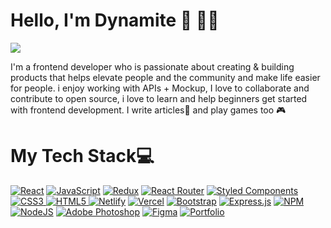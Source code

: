 <h1>Hello, I'm Dynamite 👋 🧑‍💻</h1>
<img src="https://user-images.githubusercontent.com/92023844/191395824-9b384134-c819-4bde-9a57-37ea612d6bb6.png">
<p>I'm a frontend developer who is passionate about creating & building products that helps elevate people and the community and make life easier for people. i enjoy working with APIs + Mockup, I love to collaborate and contribute to open source, i love to learn and help beginners get started with frontend development. I write articles📃 and play games too 🎮</p>

<h1>My Tech Stack💻</h1>
<p dir="auto">
  <a target="_blank" rel="noopener noreferrer nofollow" href="https://camo.githubusercontent.com/be0341460963bc4ff9b532f9c172cc1a7c68eb299f7aea5d690ed0a24047b1e2/68747470733a2f2f696d672e736869656c64732e696f2f62616467652f72656163742d2532333230323332612e7376673f7374796c653d666c6174266c6f676f3d7265616374266c6f676f436f6c6f723d253233363144414642"><img src="https://camo.githubusercontent.com/be0341460963bc4ff9b532f9c172cc1a7c68eb299f7aea5d690ed0a24047b1e2/68747470733a2f2f696d672e736869656c64732e696f2f62616467652f72656163742d2532333230323332612e7376673f7374796c653d666c6174266c6f676f3d7265616374266c6f676f436f6c6f723d253233363144414642" alt="React" data-canonical-src="https://img.shields.io/badge/react-%2320232a.svg?style=flat&amp;logo=react&amp;logoColor=%2361DAFB" style="max-width: 100%;"></a> <a target="_blank" rel="noopener noreferrer nofollow" href="#"><img src="https://camo.githubusercontent.com/cbb8e4880d4bfab6d65ca222c95492345ecc8020a9c179729f9c35ddd789a632/68747470733a2f2f696d672e736869656c64732e696f2f62616467652f6a6176617363726970742d2532333332333333302e7376673f7374796c653d666c6174266c6f676f3d6a617661736372697074266c6f676f436f6c6f723d253233463744463145" alt="JavaScript" data-canonical-src="https://img.shields.io/badge/javascript-%23323330.svg?style=flat&amp;logo=javascript&amp;logoColor=%23F7DF1E" style="max-width: 100%;"></a>  <a target="_blank" rel="noopener noreferrer nofollow" href="https://camo.githubusercontent.com/967e65f67e4a1a9185c7f6d5fdb0cf3588aed0b70538a57cd36f34a1c9ba56f2/68747470733a2f2f696d672e736869656c64732e696f2f62616467652f72656475782d2532333539336438382e7376673f7374796c653d666c6174266c6f676f3d7265647578266c6f676f436f6c6f723d7768697465"><img src="https://camo.githubusercontent.com/967e65f67e4a1a9185c7f6d5fdb0cf3588aed0b70538a57cd36f34a1c9ba56f2/68747470733a2f2f696d672e736869656c64732e696f2f62616467652f72656475782d2532333539336438382e7376673f7374796c653d666c6174266c6f676f3d7265647578266c6f676f436f6c6f723d7768697465" alt="Redux" data-canonical-src="https://img.shields.io/badge/redux-%23593d88.svg?style=flat&amp;logo=redux&amp;logoColor=white" style="max-width: 100%;"></a> <a target="_blank" rel="noopener noreferrer nofollow" href="https://camo.githubusercontent.com/ab492acda3600d641aa87a179c5cfa09875c198809045d835210a381edae87b9/68747470733a2f2f696d672e736869656c64732e696f2f62616467652f52656163745f526f757465722d4341343234353f7374796c653d666c6174266c6f676f3d72656163742d726f75746572266c6f676f436f6c6f723d7768697465"><img src="https://camo.githubusercontent.com/ab492acda3600d641aa87a179c5cfa09875c198809045d835210a381edae87b9/68747470733a2f2f696d672e736869656c64732e696f2f62616467652f52656163745f526f757465722d4341343234353f7374796c653d666c6174266c6f676f3d72656163742d726f75746572266c6f676f436f6c6f723d7768697465" alt="React Router" data-canonical-src="https://img.shields.io/badge/React_Router-CA4245?style=flat&amp;logo=react-router&amp;logoColor=white" style="max-width: 100%;"></a> <a target="_blank" rel="noopener noreferrer nofollow" href="https://camo.githubusercontent.com/ddb988fb6ac8b7d00be91da770a8ed31c390445d8b1c6b9fcc1f05c397e92d23/68747470733a2f2f696d672e736869656c64732e696f2f62616467652f7374796c65642d2d636f6d706f6e656e74732d4442373039333f7374796c653d666c6174266c6f676f3d7374796c65642d636f6d706f6e656e7473266c6f676f436f6c6f723d7768697465"><img src="https://camo.githubusercontent.com/ddb988fb6ac8b7d00be91da770a8ed31c390445d8b1c6b9fcc1f05c397e92d23/68747470733a2f2f696d672e736869656c64732e696f2f62616467652f7374796c65642d2d636f6d706f6e656e74732d4442373039333f7374796c653d666c6174266c6f676f3d7374796c65642d636f6d706f6e656e7473266c6f676f436f6c6f723d7768697465" alt="Styled Components" data-canonical-src="https://img.shields.io/badge/styled--components-DB7093?style=flat&amp;logo=styled-components&amp;logoColor=white" style="max-width: 100%;"></a> 
<a target="_blank" rel="noopener noreferrer nofollow" href="#"><img src="https://camo.githubusercontent.com/b4befe54390ddf13216a4b89766f748847cd9240ca756eab2296d3e26da8e2ef/68747470733a2f2f696d672e736869656c64732e696f2f62616467652f637373332d2532333135373242362e7376673f7374796c653d666c6174266c6f676f3d63737333266c6f676f436f6c6f723d7768697465" alt="CSS3" data-canonical-src="https://img.shields.io/badge/css3-%231572B6.svg?style=flat&amp;logo=css3&amp;logoColor=white" style="max-width: 100%;">
<a target="_blank" rel="noopener noreferrer nofollow" href=""><img src="https://camo.githubusercontent.com/683a41e83e2c9f7735dd7fae5ae39b39d2bac48f8e23e4b6f494e8297852e837/68747470733a2f2f696d672e736869656c64732e696f2f62616467652f68746d6c352d2532334533344632362e7376673f7374796c653d666c6174266c6f676f3d68746d6c35266c6f676f436f6c6f723d7768697465" alt="HTML5" data-canonical-src="https://img.shields.io/badge/html5-%23E34F26.svg?style=flat&amp;logo=html5&amp;logoColor=white" style="max-width: 100%;"> <a target="_blank" rel="noopener noreferrer nofollow" href="https://camo.githubusercontent.com/522e83c212ac52ad3b1bde65d8fd1efc14b23a0394fb5cfa27ffcbb926647eb2/68747470733a2f2f696d672e736869656c64732e696f2f62616467652f6e65746c6966792d2532333030303030302e7376673f7374796c653d666c6174266c6f676f3d6e65746c696679266c6f676f436f6c6f723d23303043374237"><img src="https://camo.githubusercontent.com/522e83c212ac52ad3b1bde65d8fd1efc14b23a0394fb5cfa27ffcbb926647eb2/68747470733a2f2f696d672e736869656c64732e696f2f62616467652f6e65746c6966792d2532333030303030302e7376673f7374796c653d666c6174266c6f676f3d6e65746c696679266c6f676f436f6c6f723d23303043374237" alt="Netlify" data-canonical-src="https://img.shields.io/badge/netlify-%23000000.svg?style=flat&amp;logo=netlify&amp;logoColor=#00C7B7" style="max-width: 100%;"></a> <a target="_blank" rel="noopener noreferrer nofollow" href="https://camo.githubusercontent.com/81e833b7c54a2e6e3230d729503aa94f92e72c196d3757a02c251d6a7ad3172e/68747470733a2f2f696d672e736869656c64732e696f2f62616467652f76657263656c2d2532333030303030302e7376673f7374796c653d666c6174266c6f676f3d76657263656c266c6f676f436f6c6f723d7768697465"><img src="https://camo.githubusercontent.com/81e833b7c54a2e6e3230d729503aa94f92e72c196d3757a02c251d6a7ad3172e/68747470733a2f2f696d672e736869656c64732e696f2f62616467652f76657263656c2d2532333030303030302e7376673f7374796c653d666c6174266c6f676f3d76657263656c266c6f676f436f6c6f723d7768697465" alt="Vercel" data-canonical-src="https://img.shields.io/badge/vercel-%23000000.svg?style=flat&amp;logo=vercel&amp;logoColor=white" style="max-width: 100%;"></a> <a target="_blank" rel="noopener noreferrer nofollow" href="https://camo.githubusercontent.com/7d8ead1f1eff1acd1bbc3dce7b75d341c04f766160205b3c55e9626127670989/68747470733a2f2f696d672e736869656c64732e696f2f62616467652f626f6f7473747261702d2532333536334437432e7376673f7374796c653d666c6174266c6f676f3d626f6f747374726170266c6f676f436f6c6f723d7768697465"><img src="https://camo.githubusercontent.com/7d8ead1f1eff1acd1bbc3dce7b75d341c04f766160205b3c55e9626127670989/68747470733a2f2f696d672e736869656c64732e696f2f62616467652f626f6f7473747261702d2532333536334437432e7376673f7374796c653d666c6174266c6f676f3d626f6f747374726170266c6f676f436f6c6f723d7768697465" alt="Bootstrap" data-canonical-src="https://img.shields.io/badge/bootstrap-%23563D7C.svg?style=flat&amp;logo=bootstrap&amp;logoColor=white" style="max-width: 100%;"></a> <a target="_blank" rel="noopener noreferrer nofollow" href="https://camo.githubusercontent.com/b3010a63aacf785d717bfcd6ca376473fc31655e4c2d0f9826504bbebb397a4d/68747470733a2f2f696d672e736869656c64732e696f2f62616467652f657870726573732e6a732d2532333430346435392e7376673f7374796c653d666c6174266c6f676f3d65787072657373266c6f676f436f6c6f723d253233363144414642"><img src="https://camo.githubusercontent.com/b3010a63aacf785d717bfcd6ca376473fc31655e4c2d0f9826504bbebb397a4d/68747470733a2f2f696d672e736869656c64732e696f2f62616467652f657870726573732e6a732d2532333430346435392e7376673f7374796c653d666c6174266c6f676f3d65787072657373266c6f676f436f6c6f723d253233363144414642" alt="Express.js" data-canonical-src="https://img.shields.io/badge/express.js-%23404d59.svg?style=flat&amp;logo=express&amp;logoColor=%2361DAFB" style="max-width: 100%;"></a> <a target="_blank" rel="noopener noreferrer nofollow" href="https://camo.githubusercontent.com/1bfe36a3561309fdb36a34183ba6e76004c0d3bfab785d8e9c42faf17d993f6c/68747470733a2f2f696d672e736869656c64732e696f2f62616467652f4e504d2d2532333030303030302e7376673f7374796c653d666c6174266c6f676f3d6e706d266c6f676f436f6c6f723d7768697465"><img src="https://camo.githubusercontent.com/1bfe36a3561309fdb36a34183ba6e76004c0d3bfab785d8e9c42faf17d993f6c/68747470733a2f2f696d672e736869656c64732e696f2f62616467652f4e504d2d2532333030303030302e7376673f7374796c653d666c6174266c6f676f3d6e706d266c6f676f436f6c6f723d7768697465" alt="NPM" data-canonical-src="https://img.shields.io/badge/NPM-%23000000.svg?style=flat&amp;logo=npm&amp;logoColor=white" style="max-width: 100%;"></a> <a target="_blank" rel="noopener noreferrer nofollow" href="https://camo.githubusercontent.com/532e7f0e2a18756d452f215749bbf270182280689b091516bdf0ff97e3d8e9c1/68747470733a2f2f696d672e736869656c64732e696f2f62616467652f6e6f64652e6a732d3644413535463f7374796c653d666c6174266c6f676f3d6e6f64652e6a73266c6f676f436f6c6f723d7768697465"><img src="https://camo.githubusercontent.com/532e7f0e2a18756d452f215749bbf270182280689b091516bdf0ff97e3d8e9c1/68747470733a2f2f696d672e736869656c64732e696f2f62616467652f6e6f64652e6a732d3644413535463f7374796c653d666c6174266c6f676f3d6e6f64652e6a73266c6f676f436f6c6f723d7768697465" alt="NodeJS" data-canonical-src="https://img.shields.io/badge/node.js-6DA55F?style=flat&amp;logo=node.js&amp;logoColor=white" style="max-width: 100%;"></a> <a target="_blank" rel="noopener noreferrer nofollow" href="https://camo.githubusercontent.com/963e1d4d37546af4913d33d224de4c662a22e5be3d48268f16acf688c90e8d49/68747470733a2f2f696d672e736869656c64732e696f2f62616467652f61646f626570686f746f73686f702d2532333331413846462e7376673f7374796c653d666c6174266c6f676f3d61646f626570686f746f73686f70266c6f676f436f6c6f723d7768697465"><img src="https://camo.githubusercontent.com/963e1d4d37546af4913d33d224de4c662a22e5be3d48268f16acf688c90e8d49/68747470733a2f2f696d672e736869656c64732e696f2f62616467652f61646f626570686f746f73686f702d2532333331413846462e7376673f7374796c653d666c6174266c6f676f3d61646f626570686f746f73686f70266c6f676f436f6c6f723d7768697465" alt="Adobe Photoshop" data-canonical-src="https://img.shields.io/badge/adobephotoshop-%2331A8FF.svg?style=flat&amp;logo=adobephotoshop&amp;logoColor=white" style="max-width: 100%;"></a> 	<a target="_blank" rel="noopener noreferrer nofollow" href="https://camo.githubusercontent.com/84421ab6f4cb2c058f3d1eb19d36ae5298ffa57cc2ea01ba44010e671ecff681/68747470733a2f2f696d672e736869656c64732e696f2f62616467652f6669676d612d2532334632344531452e7376673f7374796c653d666c6174266c6f676f3d6669676d61266c6f676f436f6c6f723d7768697465"><img src="https://camo.githubusercontent.com/84421ab6f4cb2c058f3d1eb19d36ae5298ffa57cc2ea01ba44010e671ecff681/68747470733a2f2f696d672e736869656c64732e696f2f62616467652f6669676d612d2532334632344531452e7376673f7374796c653d666c6174266c6f676f3d6669676d61266c6f676f436f6c6f723d7768697465" alt="Figma" data-canonical-src="https://img.shields.io/badge/figma-%23F24E1E.svg?style=flat&amp;logo=figma&amp;logoColor=white" style="max-width: 100%;"></a> <a target="_blank" rel="noopener noreferrer nofollow" href="https://camo.githubusercontent.com/44abb80121ca4cec7e3d1c8ca269563a0b2ce51c1e2e763dc072d4eb3cb5a4d4/68747470733a2f2f696d672e736869656c64732e696f2f62616467652f506f7274666f6c696f2d2532333030303030302e7376673f7374796c653d666c6174266c6f676f3d66697265666f78266c6f676f436f6c6f723d23464637313339"><img src="https://camo.githubusercontent.com/44abb80121ca4cec7e3d1c8ca269563a0b2ce51c1e2e763dc072d4eb3cb5a4d4/68747470733a2f2f696d672e736869656c64732e696f2f62616467652f506f7274666f6c696f2d2532333030303030302e7376673f7374796c653d666c6174266c6f676f3d66697265666f78266c6f676f436f6c6f723d23464637313339" alt="Portfolio" data-canonical-src="https://img.shields.io/badge/Portfolio-%23000000.svg?style=flat&amp;logo=firefox&amp;logoColor=#FF7139" style="max-width: 100%;"></a> 
   </p>

